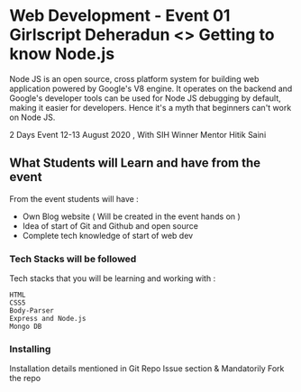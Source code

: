 # Web Development - Event 01 Girlscript Deheradun <> Getting to know Node.js

Node JS is an open source, cross platform system for building web application powered by Google's V8 engine. It operates on the backend and Google's developer tools can be used for Node JS debugging by default, making it easier for developers. Hence it's a myth that beginners can't work on Node JS. 

2 Days Event 12-13 August 2020 , With SIH Winner Mentor Hitik Saini 

## What Students will Learn and have from the event 

From the event students will have : 

* Own Blog website ( Will be created in the event hands on ) 
* Idea of start of Git and Github and open source 
* Complete tech knowledge of start of web dev 

### Tech Stacks will be followed 

Tech stacks that you will be learning and working with : 

```
HTML
CSS5
Body-Parser 
Express and Node.js
Mongo DB 
```

### Installing

Installation details mentioned in Git Repo Issue section & Mandatorily Fork the repo 

